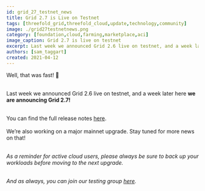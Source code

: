 ```yaml
---
id: grid_27_testnet_news
title: Grid 2.7 is Live on Testnet
tags: [threefold_grid,threefold_cloud,update,technology,community]
image: ./grid27testnetnews.png
category: [foundation,cloud,farming,marketplace,aci]
image_caption: Grid 2.7 is live on testnet
excerpt: Last week we announced Grid 2.6 live on testnet, and a week later here we are announcing Grid 2.7!
authors: [sam_taggart]
created: 2021-04-12
---
```


Well, that was fast! 👀
<br/>
<br/>

Last week we announced Grid 2.6 live on testnet, and a week later here **we are announcing Grid 2.7!**
<br/>
<br/>

You can find the full release notes [here](https://threefold.io/info/cloud#/cloud__release_notes_2_7_0).
<br/>
<br/>
We’re also working on a major mainnet upgrade. Stay tuned for more news on that!
<br/>
<br/>

*As a reminder for active cloud users, please always be sure to back up your workloads before moving to the next upgrade.*
<br/>
<br/>

*And as always, you can join our testing group [here](https://bit.ly/tftesting).*